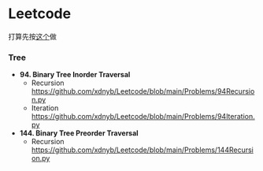 # Leetcode
打算先按[这个](https://zxi.mytechroad.com/blog/leetcode-problem-categories/)做
### Tree
+ **94. Binary Tree Inorder Traversal**
  + Recursion https://github.com/xdnyb/Leetcode/blob/main/Problems/94Recursion.py
  + Iteration https://github.com/xdnyb/Leetcode/blob/main/Problems/94Iteration.py
+ **144. Binary Tree Preorder Traversal**
  + Recursion https://github.com/xdnyb/Leetcode/blob/main/Problems/144Recursion.py
